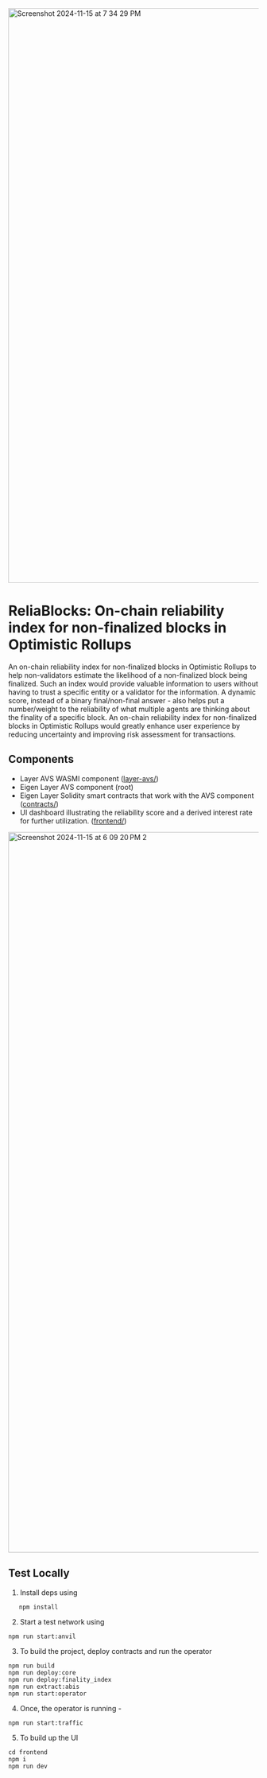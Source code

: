 <img width="1156" alt="Screenshot 2024-11-15 at 7 34 29 PM" src="https://github.com/user-attachments/assets/00dd78c8-643b-424e-99c4-cfd4b523b2d9">


# ReliaBlocks: On-chain reliability index for non-finalized blocks in Optimistic Rollups

An on-chain reliability index for non-finalized blocks in Optimistic Rollups to help non-validators estimate the likelihood of a non-finalized block being finalized. Such an index would provide valuable information to users without having to trust a specific entity or a validator for the information. A dynamic score, instead of a binary final/non-final answer - also helps put a number/weight to the reliability of what multiple agents are thinking about the finality of a specific block. An on-chain reliability index for non-finalized blocks in Optimistic Rollups would greatly enhance user experience by reducing uncertainty and improving risk assessment for transactions.

## Components 

 - Layer AVS WASMI component ([layer-avs/](https://github.com/souradeep-das/finality_index/tree/main/layer-avs))
 - Eigen Layer AVS component (root)
 - Eigen Layer Solidity smart contracts that work with the AVS component ([contracts/](https://github.com/souradeep-das/finality_index/tree/main/contracts))
 - UI dashboard illustrating the reliability score and a derived interest rate for further utilization. ([frontend/](https://github.com/souradeep-das/finality_index/tree/main/frontend))


<img width="1449" alt="Screenshot 2024-11-15 at 6 09 20 PM 2" src="https://github.com/user-attachments/assets/929765e5-4d80-4b71-b60f-685f62a91b41">


## Test Locally

1. Install deps using

```
   npm install
```

2. Start a test network using

```
npm run start:anvil  
```

3. To build the project, deploy contracts and run the operator

```
npm run build
npm run deploy:core
npm run deploy:finality_index
npm run extract:abis
npm run start:operator
```

4. Once, the operator is running -

```
npm run start:traffic
```

5. To build up the UI

```
cd frontend
npm i
npm run dev
```

